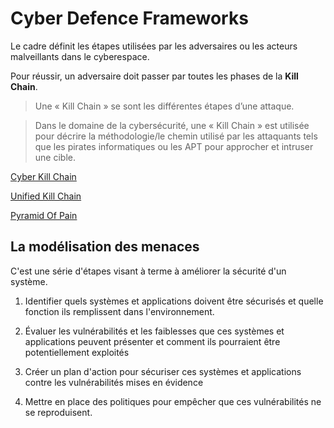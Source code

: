 # Cyber Defence Frameworks
Le cadre définit les étapes utilisées par les adversaires ou les acteurs malveillants dans le cyberespace.

Pour réussir, un adversaire doit passer par toutes les phases de la **Kill Chain**.

> Une « Kill Chain » se sont les différentes étapes d’une attaque. 

> Dans le domaine de la cybersécurité, une « Kill Chain » est utilisée pour décrire la méthodologie/le chemin utilisé par les attaquants tels que les pirates informatiques ou les APT pour approcher et intruser une cible.

[Cyber Kill Chain](Cyber%20Kill%20Chain.md)

[Unified Kill Chain](Unified%20Kill%20Chain.md)

[Pyramid Of Pain](Pyramid%20Of%20Pain.md)


## La modélisation des menaces
C'est une série d'étapes visant à terme à améliorer la sécurité d'un système. 

1. Identifier quels systèmes et applications doivent être sécurisés et quelle fonction ils remplissent dans l'environnement. 

2. Évaluer les vulnérabilités et les faiblesses que ces systèmes et applications peuvent présenter et comment ils pourraient être potentiellement exploités

3. Créer un plan d'action pour sécuriser ces systèmes et applications contre les vulnérabilités mises en évidence

4. Mettre en place des politiques pour empêcher que ces vulnérabilités ne se reproduisent.